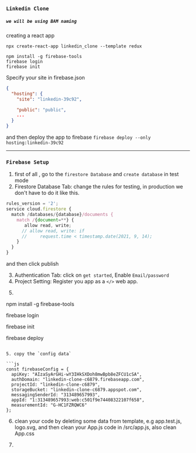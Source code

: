 ### `Linkedin Clone`
##### `we will be using BAM naming`
creating a react app
```
npx create-react-app linkedin_clone --template redux
```

```ssh
npm install -g firebase-tools
firebase login
firebase init
```
Specify your site in firebase.json
```json
{
  "hosting": {
    "site": "linkedin-39c92",

    "public": "public",
    ...
  }
}
```

and then deploy the app to firebase
```firebase deploy --only hosting:linkedin-39c92```

*******************************************************************************************************

### `Firebase Setup`

1. first of all , go to the `firestore Database` and `create database` in test mode
2. Firestore Database Tab: change the rules for testing, in production we don't have to do it like this.
```js
rules_version = '2';
service cloud.firestore {
  match /databases/{database}/documents {
    match /{document=**} {
       allow read, write;
      // allow read, write: if
      //     request.time < timestamp.date(2021, 9, 14);
    }
  }
}
```
and then click publish

3. Authentication Tab: click on `get started`, Enable `Email/password`
4. Project Setting: Register you app as a `</>` web app.
5. ```
npm install -g firebase-tools

firebase login

firebase init

firebase deploy
```

5. copy the `config data`

```js
const firebaseConfig = {
  apiKey: "AIzaSyArGHi-wY3IHkSXDoh8mwBpb8eZFCU1cSA",
  authDomain: "linkedin-clone-c6879.firebaseapp.com",
  projectId: "linkedin-clone-c6879",
  storageBucket: "linkedin-clone-c6879.appspot.com",
  messagingSenderId: "313489657993",
  appId: "1:313489657993:web:c501f9e74408322107f658",
  measurementId: "G-HC1FZRQWC6"
};
```
6. clean your code by deleting some data from template, e.g app.test.js, logo.svg, and then clean your App.js code in /src/app.js, also clean App.css

7. 